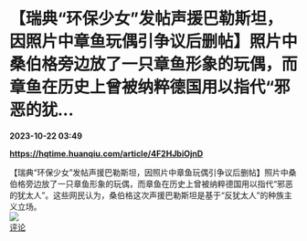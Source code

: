 # 【瑞典“环保少女”发帖声援巴勒斯坦，因照片中章鱼玩偶引争议后删帖】照片中桑伯格旁边放了一只章鱼形象的玩偶，而章鱼在历史上曾被纳粹德国用以指代“邪恶的犹...

**2023-10-22 03:49**

**https://hqtime.huanqiu.com/article/4F2HJbiOjnD**

【瑞典“环保少女”发帖声援巴勒斯坦，因照片中章鱼玩偶引争议后删帖】照片中桑伯格旁边放了一只章鱼形象的玩偶，而章鱼在历史上曾被纳粹德国用以指代“邪恶的犹太人”。这些网民认为，桑伯格这次声援巴勒斯坦是基于“反犹太人”的种族主义立场。  
![](https://img3.chouti.com/CHOUTI_231022_697AE6B26C574E798297F0A1B3CE3ECC.jpg)  
[评论](https://m.chouti.com/link/40363255)